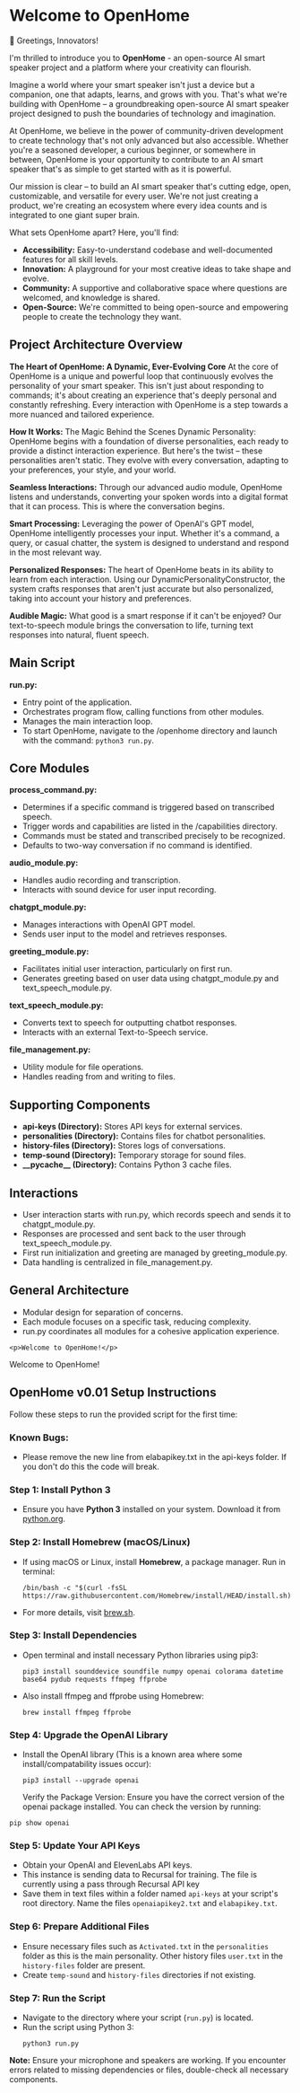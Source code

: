 <h1>Welcome to OpenHome</h1>

<p>👋 Greetings, Innovators!</p>

<p>
    I'm thrilled to introduce you to <strong>OpenHome</strong> - an open-source AI smart speaker project and a platform where your creativity can flourish.

Imagine a world where your smart speaker isn't just a device but a companion, one that adapts, learns, and grows with you. That's what we're building with OpenHome – a groundbreaking open-source AI smart speaker project designed to push the boundaries of technology and imagination.
</p>

<p>
    At OpenHome, we believe in the power of community-driven development to create technology that's not only advanced but also accessible. Whether you're a seasoned developer, a curious beginner, or somewhere in between, OpenHome is your opportunity to contribute to an AI smart speaker that's as simple to get started with as it is powerful.
</p>

<p>
    Our mission is clear – to build an AI smart speaker that's cutting edge, open, customizable, and versatile for every user. We're not just creating a product, we're creating an ecosystem where every idea counts and is integrated to one giant super brain.
</p>

<p>
    What sets OpenHome apart? Here, you'll find:
    <ul>
        <li><strong>Accessibility:</strong> Easy-to-understand codebase and well-documented features for all skill levels.</li>
        <li><strong>Innovation:</strong> A playground for your most creative ideas to take shape and evolve.</li>
        <li><strong>Community:</strong> A supportive and collaborative space where questions are welcomed, and knowledge is shared.</li>
        <li><strong>Open-Source:</strong> We're committed to being open-source and empowering people to create the technology they want.</li>
    </ul>
</p>

<h2>Project Architecture Overview</h2>

<b>The Heart of OpenHome: A Dynamic, Ever-Evolving Core</b>
At the core of OpenHome is a unique and powerful loop that continuously evolves the personality of your smart speaker. This isn't just about responding to commands; it's about creating an experience that's deeply personal and constantly refreshing. Every interaction with OpenHome is a step towards a more nuanced and tailored experience.

<b>How It Works:</b> The Magic Behind the Scenes
Dynamic Personality: OpenHome begins with a foundation of diverse personalities, each ready to provide a distinct interaction experience. But here's the twist – these personalities aren't static. They evolve with every conversation, adapting to your preferences, your style, and your world.

<b>Seamless Interactions:</b> Through our advanced audio module, OpenHome listens and understands, converting your spoken words into a digital format that it can process. This is where the conversation begins.

<b>Smart Processing:</b> Leveraging the power of OpenAI's GPT model, OpenHome intelligently processes your input. Whether it's a command, a query, or casual chatter, the system is designed to understand and respond in the most relevant way.

<b>Personalized Responses:</b> The heart of OpenHome beats in its ability to learn from each interaction. Using our DynamicPersonalityConstructor, the system crafts responses that aren't just accurate but also personalized, taking into account your history and preferences.

<b>Audible Magic:</b> What good is a smart response if it can't be enjoyed? Our text-to-speech module brings the conversation to life, turning text responses into natural, fluent speech.

<h2>Main Script</h2>
<p><strong>run.py:</strong></p>
    <ul>
        <li>Entry point of the application.</li>
        <li>Orchestrates program flow, calling functions from other modules.</li>
        <li>Manages the main interaction loop.</li>
        <li>To start OpenHome, navigate to the /openhome directory and launch with the command: <code>python3 run.py</code>.</li>
    </ul>

<h2>Core Modules</h2>

<p><strong>process_command.py:</strong></p>
    <ul>
        <li>Determines if a specific command is triggered based on transcribed speech.</li>
        <li>Trigger words and capabilities are listed in the /capabilities directory.</li>
        <li>Commands must be stated and transcribed precisely to be recognized.</li>
        <li>Defaults to two-way conversation if no command is identified.</li>
    </ul>

<p><strong>audio_module.py:</strong></p>
    <ul>
        <li>Handles audio recording and transcription.</li>
        <li>Interacts with sound device for user input recording.</li>
    </ul>

<p><strong>chatgpt_module.py:</strong></p>
    <ul>
        <li>Manages interactions with OpenAI GPT model.</li>
        <li>Sends user input to the model and retrieves responses.</li>
    </ul>

<p><strong>greeting_module.py:</strong></p>
    <ul>
        <li>Facilitates initial user interaction, particularly on first run.</li>
        <li>Generates greeting based on user data using chatgpt_module.py and text_speech_module.py.</li>
    </ul>

<p><strong>text_speech_module.py:</strong></p>
    <ul>
        <li>Converts text to speech for outputting chatbot responses.</li>
        <li>Interacts with an external Text-to-Speech service.</li>
    </ul>

<p><strong>file_management.py:</strong></p>
    <ul>
        <li>Utility module for file operations.</li>
        <li>Handles reading from and writing to files.</li>
    </ul>

<h2>Supporting Components</h2>
    <ul>
        <li><strong>api-keys (Directory):</strong> Stores API keys for external services.</li>
        <li><strong>personalities (Directory):</strong> Contains files for chatbot personalities.</li>
        <li><strong>history-files (Directory):</strong> Stores logs of conversations.</li>
        <li><strong>temp-sound (Directory):</strong> Temporary storage for sound files.</li>
        <li><strong>__pycache__ (Directory):</strong> Contains Python 3 cache files.</li>
    </ul>

<h2>Interactions</h2>
    <ul>
        <li>User interaction starts with run.py, which records speech and sends it to chatgpt_module.py.</li>
        <li>Responses are processed and sent back to the user through text_speech_module.py.</li>
        <li>First run initialization and greeting are managed by greeting_module.py.</li>
        <li>Data handling is centralized in file_management.py.</li>
    </ul>

<h2>General Architecture</h2>
    <ul>
        <li>Modular design for separation of concerns.</li>
        <li>Each module focuses on a specific task, reducing complexity.</li>
        <li>run.py coordinates all modules for a cohesive application experience.</li>
    </ul>

    <p>Welcome to OpenHome!</p>


Welcome to OpenHome!

</head>
<body>

<h2>OpenHome v0.01 Setup Instructions</h2>

<p>Follow these steps to run the provided script for the first time:</p>

<h3><strong>Known Bugs:</strong></h3>
<ul>
  <li>Please remove the new line from elabapikey.txt in the api-keys folder. If you don't do this the code will break.</li>
</ul>

<h3><strong>Step 1: Install Python 3</strong></h3>
<ul>
  <li>Ensure you have <strong>Python 3</strong> installed on your system. Download it from <a href="https://www.python.org/downloads/">python.org</a>.</li>
</ul>

<h3><strong>Step 2: Install Homebrew (macOS/Linux)</strong></h3>
<ul>
  <li>If using macOS or Linux, install <strong>Homebrew</strong>, a package manager. Run in terminal:
    <pre><code>/bin/bash -c "$(curl -fsSL https://raw.githubusercontent.com/Homebrew/install/HEAD/install.sh)"</code></pre>
  </li>
  <li>For more details, visit <a href="https://brew.sh/">brew.sh</a>.</li>
</ul>

<h3><strong>Step 3: Install Dependencies</strong></h3>
<ul>
  <li>Open terminal and install necessary Python libraries using pip3:
    <pre><code>pip3 install sounddevice soundfile numpy openai colorama datetime base64 pydub requests ffmpeg ffprobe</code></pre>
  </li>
   <li>Also install ffmpeg and ffprobe using Homebrew:
    <pre><code>brew install ffmpeg ffprobe</code></pre>
  </li>
</ul>

<h3><strong>Step 4: Upgrade the OpenAI Library</strong></h3>
<ul>
  <li>Install the OpenAI library (This is a known area where some install/compatability issues occur):
    <pre><code>pip3 install --upgrade openai</code></pre>
<ui></ui>Verify the Package Version: Ensure you have the correct version of the openai package installed. You can check the version by running:</ul> <code>pip show openai</code>
  </li>
</ul>

<h3><strong>Step 5: Update Your API Keys</strong></h3>
<ul>
  <li>Obtain your OpenAI and ElevenLabs API keys.</li>
  <li>This instance is sending data to Recursal for training. The file is currently using a pass through Recursal API key</li>
  <li>Save them in text files within a folder named <code>api-keys</code> at your script's root directory. Name the files <code>openaiapikey2.txt</code> and <code>elabapikey.txt</code>.</li>
</ul>

<h3><strong>Step 6: Prepare Additional Files</strong></h3>
<ul>
  <li>Ensure necessary files such as <code>Activated.txt</code> in the <code>personalities</code> folder as this is the main personality. Other history files <code>user.txt</code> in the <code>history-files</code> folder are present.</li>
  <li>Create <code>temp-sound</code> and <code>history-files</code> directories if not existing.</li>
</ul>

<h3><strong>Step 7: Run the Script</strong></h3>
<ul>
  <li>Navigate to the directory where your script (<code>run.py</code>) is located.</li>
  <li>Run the script using Python 3:
    <pre><code>python3 run.py</code></pre>
  </li>
</ul>

<p><strong>Note:</strong> Ensure your microphone and speakers are working. If you encounter errors related to missing dependencies or files, double-check all necessary components.</p>

</body>
</html>
